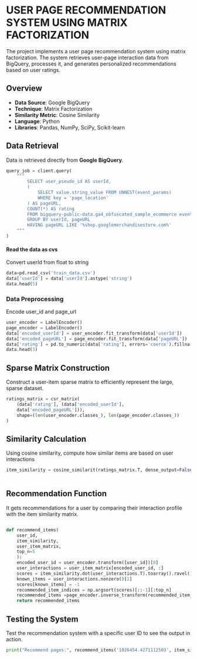 
# USER PAGE RECOMMENDATION SYSTEM USING MATRIX FACTORIZATION

The project implements a user page recommendation system using matrix factorization. 
The system retrieves user-page interaction data from BigQuery, processes it, and generates personalized recommendations based on user ratings.

## Overview
- **Data Source**: Google BigQuery
- **Technique**: Matrix Factorization
- **Similarity Metric**: Cosine Similarity
- **Language**: Python
- **Libraries**: Pandas, NumPy, SciPy, Scikit-learn

## Data Retrieval
Data is retrieved directly from **Google BigQuery**. 
````python
query_job = client.query(
    """
        SELECT user_pseudo_id AS userId,
        (
            SELECT value.string_value FROM UNNEST(event_params)
            WHERE key = 'page_location'
        ) AS pageURL, 
        COUNT(*) AS rating 
        FROM bigquery-public-data.ga4_obfuscated_sample_ecommerce events_20210131
        GROUP BY userId, pageURL
        HAVING pageURL LIKE '%shop.googlemerchandisestore.com%'
    """
)

````

#### Read the data as cvs
Convert userId from float to string
```python
data=pd.read_csv('train_data.csv')
data['userId'] = data['userId'].astype('string')
data.head(5)
```

### Data Preprocessing
Encode user_id and page_url
```python
user_encoder = LabelEncoder()
page_encoder = LabelEncoder()
data['encoded_userId'] = user_encoder.fit_transform(data['userId'])
data['encoded_pageURL'] = page_encoder.fit_transform(data['pageURL'])
data['rating'] = pd.to_numeric(data['rating'], errors='coerce').fillna(0).astype(float)
data.head(3)
```

## Sparse Matrix Construction
Construct a user-item sparse matrix to efficiently represent the large, sparse dataset.
```python
ratings_matrix = csr_matrix(
    (data['rating'], (data['encoded_userId'], 
    data['encoded_pageURL'])),
    shape=(len(user_encoder.classes_), len(page_encoder.classes_))
)
```

## Similarity Calculation
Using cosine similarity, compute how similar items are based on user interactions
```python
item_similarity = cosine_similarit(ratings_matrix.T, dense_output=False)
    
```

## Recommendation Function
It gets recommendations for a user by comparing their interaction profile with the item similarity matrix.
```python

def recommend_items(
    user_id, 
    item_similarity, 
    user_item_matrix, 
    top_n=5
    ):
    encoded_user_id = user_encoder.transform([user_id])[0]
    user_interactions = user_item_matrix[encoded_user_id, :]
    scores = item_similarity.dot(user_interactions.T).toarray().ravel()
    known_items = user_interactions.nonzero()[1]
    scores[known_items] = -1
    recommended_item_indices = np.argsort(scores)[::-1][:top_n]
    recommended_items =page_encoder.inverse_transform(recommended_item_indices)
    return recommended_items
```

## Testing the System
Test the recommendation system with a specific user ID to see the output in action.
```python
print("Recommend pages:", recommend_items('1026454.4271112503', item_similarity, ratings_matrix))
```